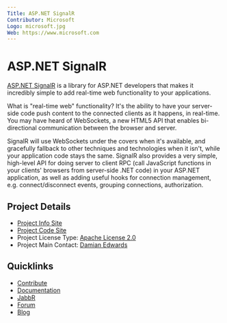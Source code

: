 ```yaml
---
Title: ASP.NET SignalR
Contributor: Microsoft
Logo: microsoft.jpg
Web: https://www.microsoft.com
---
```

# ASP.NET SignalR

[ASP.NET SignalR](https://signalr.net/) is a library for ASP.NET developers that makes it incredibly simple to add real-time web functionality to your applications. 

What is "real-time web" functionality? It's the ability to have your server-side code push content to the connected clients as it happens, in real-time. You may have heard of WebSockets, a new HTML5 API that enables bi-directional communication between the browser and server. 

SignalR will use WebSockets under the covers when it's available, and gracefully fallback to other techniques and technologies when it isn't, while your application code stays the same. SignalR also provides a very simple, high-level API for doing server to client RPC (call JavaScript functions in your clients' browsers from server-side .NET code) in your ASP.NET application, as well as adding useful hooks for connection management, e.g. connect/disconnect events, grouping connections, authorization.

## Project Details
*  [Project Info Site](https://signalr.net/)
*  [Project Code Site](https://github.com/SignalR/SignalR)
*  Project License Type: [Apache License 2.0](https://github.com/SignalR/SignalR/blob/master/LICENSE.txt)
* Project Main Contact: [Damian Edwards](https://github.com/DamianEdwards)

## Quicklinks

* [Contribute](https://github.com/SignalR/SignalR/blob/master/CONTRIBUTING.md)
* [Documentation](https://www.asp.net/signalr)
* [JabbR](https://jabbr.net/#/rooms/signalr) 
* [Forum](https://forums.asp.net/1254.aspx/1?ASP+NET+SignalR)
* [Blog](https://blogs.msdn.com/b/webdev/)

